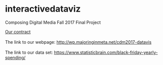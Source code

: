 # interactivedataviz
Composing Digital Media Fall 2017 Final Project

[Our contract](https://docs.google.com/document/d/1VMWA1NL-rMhsZVldMyL5_srTUJJh262rYpOMVaYlYnA/edit?usp=sharing)
<br></br>
The link to our webpage: http://wp.majoringinmeta.net/cdm2017-datavis
<br></br>
The link to our data set: https://www.statisticbrain.com/black-friday-yearly-spending/ 
